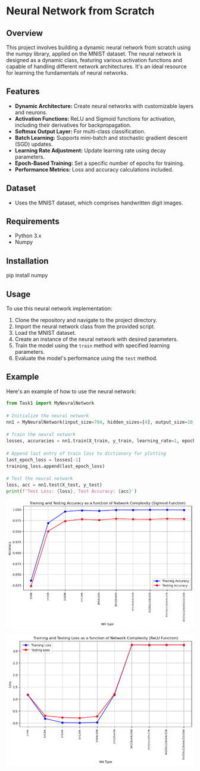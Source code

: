 # Neural Network from Scratch

## Overview
This project involves building a dynamic neural network from scratch using the numpy library, applied on the MNIST dataset. The neural network is designed as a dynamic class, featuring various activation functions and capable of handling different network architectures. It's an ideal resource for learning the fundamentals of neural networks.

## Features
- **Dynamic Architecture:** Create neural networks with customizable layers and neurons.
- **Activation Functions:** ReLU and Sigmoid functions for activation, including their derivatives for backpropagation.
- **Softmax Output Layer:** For multi-class classification.
- **Batch Learning:** Supports mini-batch and stochastic gradient descent (SGD) updates.
- **Learning Rate Adjustment:** Update learning rate using decay parameters.
- **Epoch-Based Training:** Set a specific number of epochs for training.
- **Performance Metrics:** Loss and accuracy calculations included.

## Dataset
- Uses the MNIST dataset, which comprises handwritten digit images.

## Requirements
- Python 3.x
- Numpy

## Installation

pip install numpy


## Usage
To use this neural network implementation:
1. Clone the repository and navigate to the project directory.
2. Import the neural network class from the provided script.
3. Load the MNIST dataset.
4. Create an instance of the neural network with desired parameters.
5. Train the model using the `train` method with specified learning parameters.
6. Evaluate the model's performance using the `test` method.

## Example
Here's an example of how to use the neural network:

```python
from Task1 import MyNeuralNetwork

# Initialize the neural network
nn1 = MyNeuralNetwork(input_size=784, hidden_sizes=[4], output_size=10, activation_function='sigmoid', dropout=0.0)

# Train the neural network
losses, accuracies = nn1.train(X_train, y_train, learning_rate=1, epochs=25, batch_size=64, decay_rate=0.1, decay_step=10)

# Append last entry of train loss to dictionary for plotting
last_epoch_loss = losses[-1]
training_loss.append(last_epoch_loss)

# Test the neural network
loss, acc = nn1.test(X_test, y_test)
print(f'Test Loss: {loss}, Test Accuracy: {acc}')
```


![Alt text](image.png)

![Alt text](image-1.png)





